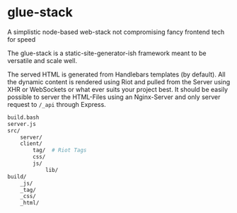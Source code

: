 # glue-stack

A simplistic node-based web-stack not compromising fancy frontend tech for speed

The glue-stack is a static-site-generator-ish framework meant to be versatile and scale well.

The served HTML is generated from Handlebars templates (by default). All the dynamic content is rendered using Riot and pulled from the Server using XHR or WebSockets or what ever suits your project best. It should be easily possible to server the HTML-Files using an Nginx-Server and only server request to `/_api` through Express.

```bash
build.bash
server.js
src/
    server/
    client/
        tag/  # Riot Tags
        css/
        js/
            lib/
build/
    _js/
    _tag/
    _css/
    _html/
```

